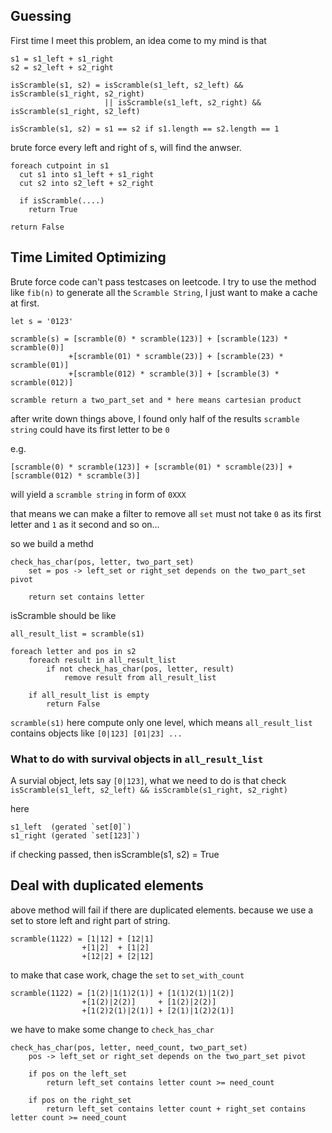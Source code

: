 ## Guessing

First time I meet this problem, an idea come to my mind is that

```
s1 = s1_left + s1_right
s2 = s2_left + s2_right

isScramble(s1, s2) = isScramble(s1_left, s2_left) && isScramble(s1_right, s2_right)
                     || isScramble(s1_left, s2_right) && isScramble(s1_right, s2_left)
             
isScramble(s1, s2) = s1 == s2 if s1.length == s2.length == 1         
```

brute force every left and right of s, will find the anwser.

```
foreach cutpoint in s1
  cut s1 into s1_left + s1_right
  cut s2 into s2_left + s2_right
  
  if isScramble(....)
    return True

return False
```


## Time Limited Optimizing

Brute force code can't pass testcases on leetcode.
I try to use the method like `fib(n)` to generate all the `Scramble String`, I just want to make a cache at first.

```
let s = '0123' 

scramble(s) = [scramble(0) * scramble(123)] + [scramble(123) * scramble(0)]
             +[scramble(01) * scramble(23)] + [scramble(23) * scramble(01)]
             +[scramble(012) * scramble(3)] + [scramble(3) * scramble(012)]

scramble return a two_part_set and * here means cartesian product
```

after write down things above, 
I found only half of the results `scramble string` could have its first letter to be `0`

e.g. 
```
[scramble(0) * scramble(123)] + [scramble(01) * scramble(23)] + [scramble(012) * scramble(3)]
```
will yield a `scramble string` in form of `0XXX` 

that means we can make a filter to remove all `set` must not take `0` as its first letter
and `1` as it second and so on...

so we build a methd
```
check_has_char(pos, letter, two_part_set)
    set = pos -> left_set or right_set depends on the two_part_set pivot
    
    return set contains letter
```

isScramble should be like

```
all_result_list = scramble(s1) 

foreach letter and pos in s2
    foreach result in all_result_list
        if not check_has_char(pos, letter, result)
            remove result from all_result_list
        
    if all_result_list is empty
        return False

```

`scramble(s1)` here compute only one level, which means 
`all_result_list` contains objects like `[0|123] [01|23] ...`

### What to do with survival objects in `all_result_list`

A survial object, lets say `[0|123]`, what we need to do is that
check `isScramble(s1_left, s2_left) && isScramble(s1_right, s2_right)`

here
```
s1_left  (gerated `set[0]`) 
s1_right (gerated `set[123]`) 
```

if checking passed, then isScramble(s1, s2) = True

## Deal with duplicated elements

above method will fail if there are duplicated elements. because we use a set to store left and right part of string.

```
scramble(1122) = [1|12] + [12|1]
                +[1|2]  + [1|2]
                +[12|2] + [2|12]
``` 

to make that case work, chage the `set` to `set_with_count`


```
scramble(1122) = [1(2)|1(1)2(1)] + [1(1)2(1)|1(2)]
                +[1(2)|2(2)]     + [1(2)|2(2)]
                +[1(2)2(1)|2(1)] + [2(1)|1(2)2(1)]
``` 

we have to make some change to `check_has_char`

```
check_has_char(pos, letter, need_count, two_part_set)
    pos -> left_set or right_set depends on the two_part_set pivot
    
    if pos on the left_set
        return left_set contains letter count >= need_count
        
    if pos on the right_set
        return left_set contains letter count + right_set contains letter count >= need_count
```



